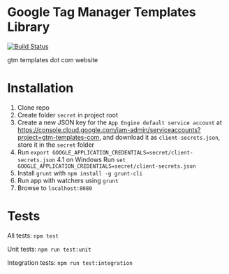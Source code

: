 # Google Tag Manager Templates Library
[![Build Status](https://travis-ci.com/thyngster/gtmtemplates_com.svg?token=xxmVdtxvbfFcJjMsgYbV&branch=master)](https://travis-ci.com/thyngster/gtmtemplates_com)

gtm templates dot com website

# Installation

1. Clone repo
2. Create folder `secret` in project root
3. Create a new JSON key for the `App Engine default service account` at https://console.cloud.google.com/iam-admin/serviceaccounts?project=gtm-templates-com, and download it as `client-secrets.json`, store it in the `secret` folder
4. Run `export GOOGLE_APPLICATION_CREDENTIALS=secret/client-secrets.json`
4.1 on Windows Run `set GOOGLE_APPLICATION_CREDENTIALS=secret/client-secrets.json`
5. Install `grunt` with `npm install -g grunt-cli`
6. Run app with watchers using `grunt`
7. Browse to `localhost:8080`

# Tests

All tests: `npm test`

Unit tests: `npm run test:unit`

Integration tests: `npm run test:integration`
